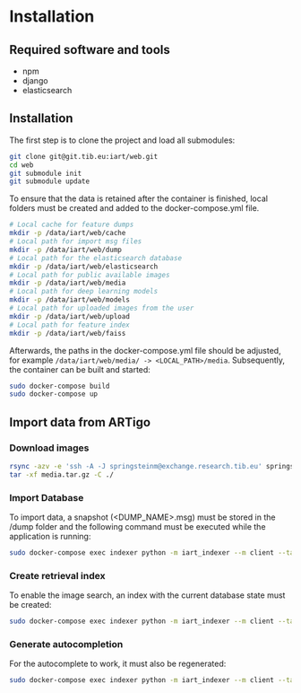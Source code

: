# Installation

## Required software and tools

- npm
- django
- elasticsearch

## Installation

The first step is to clone the project and load all submodules:

```sh
git clone git@git.tib.eu:iart/web.git
cd web
git submodule init
git submodule update

```

To ensure that the data is retained after the container is finished, local folders must be created and added to the docker-compose.yml file.

```sh
# Local cache for feature dumps
mkdir -p /data/iart/web/cache
# Local path for import msg files
mkdir -p /data/iart/web/dump
# Local path for the elasticsearch database
mkdir -p /data/iart/web/elasticsearch
# Local path for public available images
mkdir -p /data/iart/web/media
# Local path for deep learning models
mkdir -p /data/iart/web/models
# Local path for uploaded images from the user
mkdir -p /data/iart/web/upload
# Local path for feature index
mkdir -p /data/iart/web/faiss
```

Afterwards, the paths in the docker-compose.yml file should be adjusted, for example `/data/iart/web/media/ -> <LOCAL_PATH>/media`. Subsequently, the container can be built and started:

```sh
sudo docker-compose build
sudo docker-compose up
```

## Import data from ARTigo

### Download images

```sh
rsync -azv -e 'ssh -A -J springsteinm@exchange.research.tib.eu' springsteinm@devbox3.research.tib.eu:/nfs/data/iart/web/ ./
tar -xf media.tar.gz -C ./
```

### Import Database

To import data, a snapshot (<DUMP_NAME>.msg) must be stored in the /dump folder and the following command must be executed while the application is running:

```sh
sudo docker-compose exec indexer python -m iart_indexer --m client --task load --dump_path /dump/<DUMP_NAME>.msg
```

### Create retrieval index

To enable the image search, an index with the current database state must be created:

```sh
sudo docker-compose exec indexer python -m iart_indexer --m client --task build_indexer
```

### Generate autocompletion

For the autocomplete to work, it must also be regenerated:

```sh
sudo docker-compose exec indexer python -m iart_indexer --m client --task build_suggester
```
